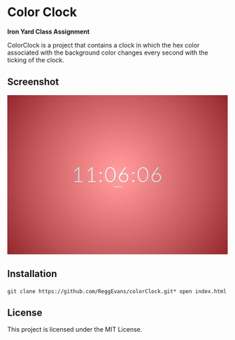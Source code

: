# Color Clock

**Iron Yard Class Assignment**

ColorClock is a project that contains a clock in which the hex color associated with the background color changes every second with the ticking of the clock.

## Screenshot
![ColorClock Screen Shot](/img/clock_img_4.png)

## Installation
`git clone https://github.com/ReggEvans/colorClock.git*
open index.html`

## License
This project is licensed under the MIT License.
